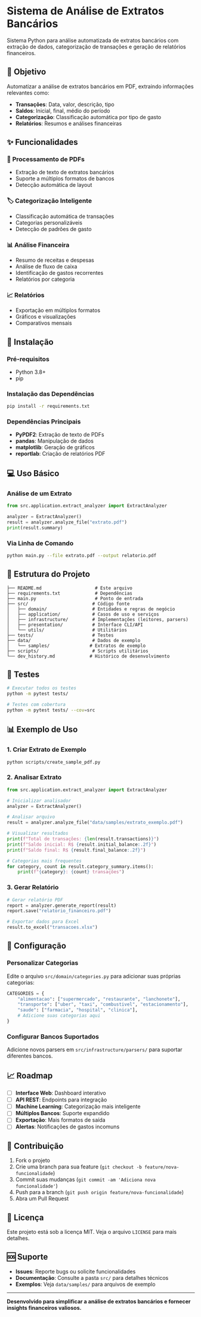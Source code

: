 # Sistema de Análise de Extratos Bancários

Sistema Python para análise automatizada de extratos bancários com extração de dados, categorização de transações e geração de relatórios financeiros.

## 🎯 Objetivo

Automatizar a análise de extratos bancários em PDF, extraindo informações relevantes como:
- **Transações**: Data, valor, descrição, tipo
- **Saldos**: Inicial, final, médio do período
- **Categorização**: Classificação automática por tipo de gasto
- **Relatórios**: Resumos e análises financeiras

## ✨ Funcionalidades

### 📄 **Processamento de PDFs**
- Extração de texto de extratos bancários
- Suporte a múltiplos formatos de bancos
- Detecção automática de layout

### 🏷️ **Categorização Inteligente**
- Classificação automática de transações
- Categorias personalizáveis
- Detecção de padrões de gasto

### 📊 **Análise Financeira**
- Resumo de receitas e despesas
- Análise de fluxo de caixa
- Identificação de gastos recorrentes
- Relatórios por categoria

### 📈 **Relatórios**
- Exportação em múltiplos formatos
- Gráficos e visualizações
- Comparativos mensais

## 🚀 Instalação

### Pré-requisitos
- Python 3.8+
- pip

### Instalação das Dependências
```bash
pip install -r requirements.txt
```

### Dependências Principais
- **PyPDF2**: Extração de texto de PDFs
- **pandas**: Manipulação de dados
- **matplotlib**: Geração de gráficos
- **reportlab**: Criação de relatórios PDF

## 💻 Uso Básico

### Análise de um Extrato
```python
from src.application.extract_analyzer import ExtractAnalyzer

analyzer = ExtractAnalyzer()
result = analyzer.analyze_file("extrato.pdf")
print(result.summary)
```

### Via Linha de Comando
```bash
python main.py --file extrato.pdf --output relatorio.pdf
```

## 📁 Estrutura do Projeto

```
├── README.md                    # Este arquivo
├── requirements.txt             # Dependências
├── main.py                      # Ponto de entrada
├── src/                        # Código fonte
│   ├── domain/                 # Entidades e regras de negócio
│   ├── application/            # Casos de uso e serviços
│   ├── infrastructure/         # Implementações (leitores, parsers)
│   ├── presentation/           # Interface CLI/API
│   └── utils/                  # Utilitários
├── tests/                      # Testes
├── data/                       # Dados de exemplo
│   └── samples/               # Extratos de exemplo
├── scripts/                    # Scripts utilitários
└── dev_history.md             # Histórico de desenvolvimento
```

## 🧪 Testes

```bash
# Executar todos os testes
python -m pytest tests/

# Testes com cobertura
python -m pytest tests/ --cov=src
```

## 📊 Exemplo de Uso

### 1. Criar Extrato de Exemplo
```bash
python scripts/create_sample_pdf.py
```

### 2. Analisar Extrato
```python
from src.application.extract_analyzer import ExtractAnalyzer

# Inicializar analisador
analyzer = ExtractAnalyzer()

# Analisar arquivo
result = analyzer.analyze_file("data/samples/extrato_exemplo.pdf")

# Visualizar resultados
print(f"Total de transações: {len(result.transactions)}")
print(f"Saldo inicial: R$ {result.initial_balance:.2f}")
print(f"Saldo final: R$ {result.final_balance:.2f}")

# Categorias mais frequentes
for category, count in result.category_summary.items():
    print(f"{category}: {count} transações")
```

### 3. Gerar Relatório
```python
# Gerar relatório PDF
report = analyzer.generate_report(result)
report.save("relatorio_financeiro.pdf")

# Exportar dados para Excel
result.to_excel("transacoes.xlsx")
```

## 🔧 Configuração

### Personalizar Categorias
Edite o arquivo `src/domain/categories.py` para adicionar suas próprias categorias:

```python
CATEGORIES = {
    "alimentacao": ["supermercado", "restaurante", "lanchonete"],
    "transporte": ["uber", "taxi", "combustivel", "estacionamento"],
    "saude": ["farmacia", "hospital", "clinica"],
    # Adicione suas categorias aqui
}
```

### Configurar Bancos Suportados
Adicione novos parsers em `src/infrastructure/parsers/` para suportar diferentes bancos.

## 📈 Roadmap

- [ ] **Interface Web**: Dashboard interativo
- [ ] **API REST**: Endpoints para integração
- [ ] **Machine Learning**: Categorização mais inteligente
- [ ] **Múltiplos Bancos**: Suporte expandido
- [ ] **Exportação**: Mais formatos de saída
- [ ] **Alertas**: Notificações de gastos incomuns

## 🤝 Contribuição

1. Fork o projeto
2. Crie uma branch para sua feature (`git checkout -b feature/nova-funcionalidade`)
3. Commit suas mudanças (`git commit -am 'Adiciona nova funcionalidade'`)
4. Push para a branch (`git push origin feature/nova-funcionalidade`)
5. Abra um Pull Request

## 📝 Licença

Este projeto está sob a licença MIT. Veja o arquivo `LICENSE` para mais detalhes.

## 🆘 Suporte

- **Issues**: Reporte bugs ou solicite funcionalidades
- **Documentação**: Consulte a pasta `src/` para detalhes técnicos
- **Exemplos**: Veja `data/samples/` para arquivos de exemplo

---

**Desenvolvido para simplificar a análise de extratos bancários e fornecer insights financeiros valiosos.**